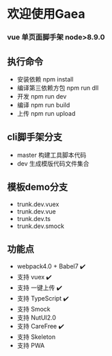 # 欢迎使用Gaea
### vue 单页面脚手架 node>8.9.0
## 执行命令
- 安装依赖 npm install
- 编译第三依赖方包 npm run dll
- 开发  npm run dev
- 编译  npm run build
- 上传  npm run upload

## cli脚手架分支
 - master  构建工具脚本代码
 - dev     生成模版代码文件集合

## 模板demo分支
- trunk.dev.vuex    
- trunk.dev.vue     
- trunk.dev.ts      
- trunk.dev.smock   


## 功能点
-  webpack4.0 + Babel7 ✔️ 
-  支持 vuex ✔️      
-  支持 一键上传 ✔️
-  支持 TypeScript ✔️ 
-  支持 Smock
-  支持 NutUI2.0
-  支持 CareFree  ✔️ 
-  支持 Skeleton  
-  支持 PWA   






